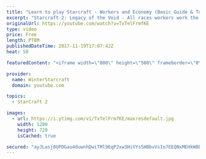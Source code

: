 ```yaml
---
title: "Learn to play Starcraft - Workers and Economy (Basic Guide & Tutorial)"
excerpt: "Starcraft 2: Legacy of the Void - All races workers work the same (mule notwithstanding!)  Wiki on mining: http://wiki.teamliquid.net/starcraft2/Mining_Minerals"
originalUrl: https://youtube.com/watch?v=TxTelFrmfKE
type: video
price: Free
length: PT8M
publishedDateTime: 2017-11-19T17:07:42Z
heat: 50

featuredContent: "<iframe width=\"800\" height=\"500\" frameborder=\"0\" src=\"https://www.youtube.com/embed/TxTelFrmfKE\" allow=\"accelerometer; autoplay; encrypted-media; gyroscope; picture-in-picture\" allowfullscreen></iframe>"

provider:
  name: WinterStarcraft
  domain: youtube.com

topics:
  - StarCraft 2

images:
  - url: https://i.ytimg.com/vi/TxTelFrmfKE/maxresdefault.jpg
    width: 1280
    height: 720
    isCached: true

secured: "ayJLasj8UPDGau4duwnhDwiTMl9EqP2xw3HiVYsSHBbvVsIo7EEQNxMEHkW8D9ZFdLgxmSXHukfEDYPUb5mre2IP8+DS8byphb9bDzIwuSDspMTgPbhjRf/5afAJmnA/inCvMNMUkZpnJ8CxELMwyry2Y8uFn11e0D4Q5bdgLD0ZLb7Evmxus6+jiYF95LIW6DL6wc8as7uJaMTBp5OmFaYL+zsaDO3i4OT+xOLhte9tI5FiuqsrlH5Uwmq4sqvXhx4rBASywjlOMHf7Ob6jmnw9pFErxEtfbCjZFYBqymJn0Z7oXxw8eUU8un6PPB8Lm5YYnQcKuV+LBhmSUBv2my2gulOrcdzy2DcEoqvCf975hIVBrqSF/xBCgNptX9tTsNNV89vmTo1VGgOzo6YK6RExkHopOiVl8TRImrN7rNI=;Ys+a5PuZl3/MeVzKgWYA1g=="
---
```


